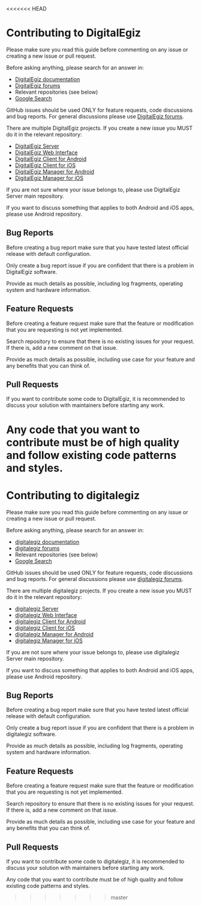 <<<<<<< HEAD
# Contributing to DigitalEgiz

Please make sure you read this guide before commenting on any issue or creating a new issue or pull request.

Before asking anything, please search for an answer in:

- [DigitalEgiz documentation](https://www.digitalegiz.org/documentation/)
- [DigitalEgiz forums](https://www.digitalegiz.org/forums/)
- Relevant repositories (see below)
- [Google Search](https://www.google.com/)

GitHub issues should be used ONLY for feature requests, code discussions and bug reports. For general discussions please use [DigitalEgiz forums](https://www.digitalegiz.org/forums/).

There are multiple DigitalEgiz projects. If you create a new issue you MUST do it in the relevant repository:

- [DigitalEgiz Server](https://github.com/kzbraman/digitalegiz/issues)
- [DigitalEgiz Web Interface](https://github.com/kzbraman/digitalegiz-web/issues)
- [DigitalEgiz Client for Android](https://github.com/kzbraman/digitalegiz-client-android/issues)
- [DigitalEgiz Client for iOS](https://github.com/kzbraman/digitalegiz-client-ios/issues)
- [DigitalEgiz Manager for Android](https://github.com/kzbraman/digitalegiz-manager-android/issues)
- [DigitalEgiz Manager for iOS](https://github.com/kzbraman/digitalegiz-manager-ios/issues)

If you are not sure where your issue belongs to, please use DigitalEgiz Server main repository.

If you want to discuss something that applies to both Android and iOS apps, please use Android repository.

## Bug Reports

Before creating a bug report make sure that you have tested latest official release with default configuration.

Only create a bug report issue if you are confident that there is a problem in DigitalEgiz software.

Provide as much details as possible, including log fragments, operating system and hardware information.

## Feature Requests

Before creating a feature request make sure that the feature or modification that you are requesting is not yet implemented.

Search repository to ensure that there is no existing issues for your request. If there is, add a new comment on that issue.

Provide as much details as possible, including use case for your feature and any benefits that you can think of.

## Pull Requests

If you want to contribute some code to DigitalEgiz, it is recommended to discuss your solution with maintainers before starting any work.

Any code that you want to contribute must be of high quality and follow existing code patterns and styles.
=======
# Contributing to digitalegiz

Please make sure you read this guide before commenting on any issue or creating a new issue or pull request.

Before asking anything, please search for an answer in:

- [digitalegiz documentation](https://www.digitalegiz.org/documentation/)
- [digitalegiz forums](https://www.digitalegiz.org/forums/)
- Relevant repositories (see below)
- [Google Search](https://www.google.com/)

GitHub issues should be used ONLY for feature requests, code discussions and bug reports. For general discussions please use [digitalegiz forums](https://www.digitalegiz.org/forums/).

There are multiple digitalegiz projects. If you create a new issue you MUST do it in the relevant repository:

- [digitalegiz Server](https://github.com/tananaev/digitalegiz/issues)
- [digitalegiz Web Interface](https://github.com/tananaev/digitalegiz-web/issues)
- [digitalegiz Client for Android](https://github.com/tananaev/digitalegiz-client-android/issues)
- [digitalegiz Client for iOS](https://github.com/tananaev/digitalegiz-client-ios/issues)
- [digitalegiz Manager for Android](https://github.com/tananaev/digitalegiz-manager-android/issues)
- [digitalegiz Manager for iOS](https://github.com/tananaev/digitalegiz-manager-ios/issues)

If you are not sure where your issue belongs to, please use digitalegiz Server main repository.

If you want to discuss something that applies to both Android and iOS apps, please use Android repository.

## Bug Reports

Before creating a bug report make sure that you have tested latest official release with default configuration.

Only create a bug report issue if you are confident that there is a problem in digitalegiz software.

Provide as much details as possible, including log fragments, operating system and hardware information.

## Feature Requests

Before creating a feature request make sure that the feature or modification that you are requesting is not yet implemented.

Search repository to ensure that there is no existing issues for your request. If there is, add a new comment on that issue.

Provide as much details as possible, including use case for your feature and any benefits that you can think of.

## Pull Requests

If you want to contribute some code to digitalegiz, it is recommended to discuss your solution with maintainers before starting any work.

Any code that you want to contribute must be of high quality and follow existing code patterns and styles.
>>>>>>> master
